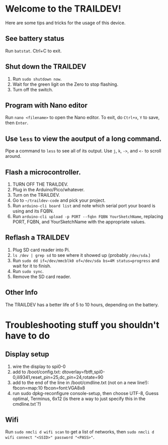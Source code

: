 # Welcome to the TRAILDEV!
Here are some tips and tricks for the usage of this device.
## See battery status
Run `batstat`. Ctrl+C to exit.
## Shut down the TRAILDEV
1. Run `sudo shutdown now`.
2. Wait for the green ligit on the Zero to stop flashing.
3. Turn off the switch.
## Program with Nano editor
Run `nano <filename>` to open the Nano editor.
To exit, do `Ctrl+x`, `Y` to save, then `Enter`.
## Use `less` to view the aoutput of a long command.
Pipe a command to `less` to see all of its output.
Use `j`, `k`, `->`, and `<-` to scroll around.
## Flash a microcontroller.
1. TURN OFF THE TRAILDEV.
2. Plug in the Arduino/Pico/whatever.
3. Turn on the TRAILDEV.
4. Go to `~/traildev-code` and pick your project.
5. Run `arduino-cli board list` and note which serial port your board is using and its FQBN.
6. Run `arduino-cli upload -p PORT --fqbn FQBN YourSketchName`, replacing PORT, FQBN, and YourSketchName with the appropriate values.
## Reflash a TRAILDEV
1. Plug SD card reader into Pi.
2. `ls /dev | grep sd` to see where it showed up (probably `/dev/sda`.)
3. Run `sudo dd if=/dev/mmcblk0 of=/dev/sda bs=4M status=progress` and wait for it to finish.
4. Run `sudo sync`.
5. Remove the SD card reader.

## Other Info
The TRAILDEV has a better life of 5 to 10 hours, depending on the battery.

# Troubleshooting stuff you shouldn't have to do
## Display setup
1. wire the display to spi0-0
2. add to /boot/config.txt: dtoverlay=fbtft,spi0-0,ili9341,reset_pin=25,dc_pin=24,rotate=90
3. add to the end of the line in /boot/cmdline.txt (not on a new line!): fbcon=map:10 fbcon=font:VGA8x8
4. run sudo dpkg-reconfigure console-setup, then choose UTF-8, Guess optimal, Terminus, 6x12 (is there a way to just specify this in the cmdline.txt`?)
## Wifi
Run `sudo nmcli d wifi scan` to get a list of networks, then `sudo nmcli d wifi connect "<SSID>" password "<PASS>"`.
